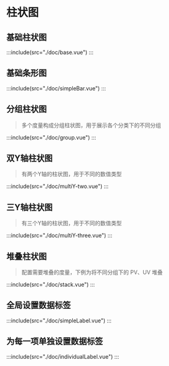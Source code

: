 # 柱状图

## 基础柱状图

:::include(src="./doc/base.vue")
:::

## 基础条形图

:::include(src="./doc/simpleBar.vue")
:::

## 分组柱状图

> 多个度量构成分组柱状图，用于展示各个分类下的不同分组

:::include(src="./doc/group.vue")
:::

## 双Y轴柱状图

> 有两个Y轴的柱状图，用于不同的数值类型

:::include(src="./doc/multiY-two.vue")
:::

## 三Y轴柱状图

> 有三个Y轴的柱状图，用于不同的数值类型

:::include(src="./doc/multiY-three.vue")
:::

## 堆叠柱状图

> 配置需要堆叠的度量，下例为将不同分组下的 PV、UV 堆叠

:::include(src="./doc/stack.vue")
:::

## 全局设置数据标签

:::include(src="./doc/simpleLabel.vue")
:::

## 为每一项单独设置数据标签

:::include(src="./doc/individualLabel.vue")
:::
